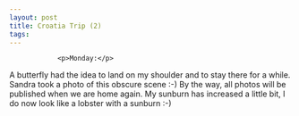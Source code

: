 ```yaml
---
layout: post
title: Croatia Trip (2)
tags:
---
```



                <p>Monday:</p>
<p>A butterfly had the idea to land on my shoulder and to stay there for a while. Sandra took a photo of this obscure scene :-) By the way, all photos will be published when we are home again. My sunburn has increased a little bit, I do now look like a lobster with a sunburn :-)</p>
